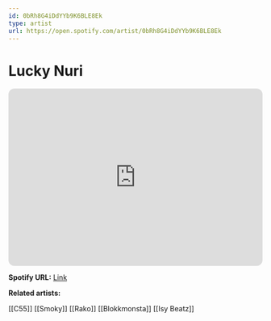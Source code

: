 ```yaml
---
id: 0bRh8G4iDdYYb9K6BLE8Ek
type: artist
url: https://open.spotify.com/artist/0bRh8G4iDdYYb9K6BLE8Ek
---
```

# Lucky Nuri

<iframe style="border-radius:12px" src="https://open.spotify.com/embed/artist/0bRh8G4iDdYYb9K6BLE8Ek" width="100%" height="352" frameBorder="0" allowfullscreen="" allow="autoplay; clipboard-write; encrypted-media; fullscreen; picture-in-picture" loading="lazy"></iframe>

**Spotify URL:** [Link](https://open.spotify.com/artist/0bRh8G4iDdYYb9K6BLE8Ek)

**Related artists:**

[[C55]]
[[Smoky]]
[[Rako]]
[[Blokkmonsta]]
[[Isy Beatz]]
